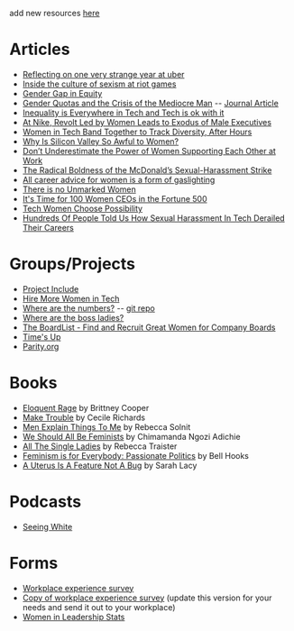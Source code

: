 add new resources [here](https://github.com/FTP2018/HelloWorld/blob/resources/resources.md)
# Articles
* [Reflecting on one very strange year at uber](https://www.susanjfowler.com/blog/2017/2/19/reflecting-on-one-very-strange-year-at-uber)
* [Inside the culture of sexism at riot games](https://kotaku.com/inside-the-culture-of-sexism-at-riot-games-1828165483)
* [Gender Gap in Equity](https://blog.carta.com/gap-table/)
* [Gender Quotas and the Crisis of the Mediocre Man](http://blogs.lse.ac.uk/businessreview/2017/03/13/gender-quotas-and-the-crisis-of-the-mediocre-man/) -- [Journal Article](http://eprints.lse.ac.uk/69193/1/Besley_Gender%20quotas_2017.pdf)
* [Inequality is Everywhere in Tech and Tech is ok with it](https://peopleofcolorintech.com/articles/inequality-is-everywhere-in-tech-and-tech-is-ok-with-it/)
* [At Nike, Revolt Led by Women Leads to Exodus of Male Executives](https://www.nytimes.com/2018/04/28/business/nike-women.html)
* [Women in Tech Band Together to Track Diversity, After Hours](https://www.nytimes.com/2016/05/04/technology/women-in-tech-band-together-to-track-diversity-after-hours.html?_r=0)
* [Why Is Silicon Valley So Awful to Women?](https://www.theatlantic.com/magazine/archive/2017/04/why-is-silicon-valley-so-awful-to-women/517788/)
* [Don’t Underestimate the Power of Women Supporting Each Other at Work](https://hbr.org/2018/09/dont-underestimate-the-power-of-women-supporting-each-other-at-work?utm_campaign=hbr&utm_source=facebook&utm_medium=social)
* [The Radical Boldness of the McDonald’s Sexual-Harassment Strike](https://www.thecut.com/2018/09/mcdonalds-sexual-harassment-strike-takes-place-in-10-cities.html)
* [All career advice for women is a form of gaslighting](https://qz.com/work/1363399/all-career-advice-for-women-is-a-form-of-gaslighting/)
* [There is no Unmarked Women](http://academics.otc.edu/media/uploads/sites/2/2015/10/There-is-No-Unmarked-Women.pdf)
* [It's Time for 100 Women CEOs in the Fortune 500](https://www.rockefellerfoundation.org/blog/its-time-for-100-women-ceos-in-the-fortune-500/)
* [Tech Women Choose Possibility](https://www.recode.net/2015/5/13/11562596/tech-women-choose-possibility)
* [Hundreds Of People Told Us How Sexual Harassment In Tech Derailed Their Careers](https://www.buzzfeednews.com/article/doree/we-surveyed-hundreds-about-techs-harassment-problem)
# Groups/Projects
* [Project Include](http://projectinclude.org/)
* [Hire More Women in Tech](https://www.hiremorewomenintech.com/)
* [Where are the numbers?](https://medium.com/@triketora/where-are-the-numbers-cb997a57252) -- [git repo](https://github.com/triketora/women-in-software-eng)
* [Where are the boss ladies?](https://www.wherearethebossladies.com/)
* [The BoardList - Find and Recruit Great Women for Company Boards](https://theboardlist.com/)
* [Time's Up](https://www.timesupnow.com/)
* [Parity.org](https://parity.org/)
# Books
* [Eloquent Rage](https://www.goodreads.com/book/show/33574165-eloquent-rage) by Brittney Cooper
* [Make Trouble](https://www.goodreads.com/book/show/35721620-make-trouble) by Cecile Richards
* [Men Explain Things To Me](https://www.goodreads.com/book/show/18528190-men-explain-things-to-me) by Rebecca Solnit
* [We Should All Be Feminists](https://www.goodreads.com/book/show/22738563-we-should-all-be-feminists) by Chimamanda Ngozi Adichie
* [All The Single Ladies](https://www.goodreads.com/book/show/25814394-all-the-single-ladies) by Rebecca Traister
* [Feminism is for Everybody: Passionate Politics](https://www.goodreads.com/book/show/168484.Feminism_is_for_Everybody) by Bell Hooks
* [A Uterus Is A Feature Not A Bug](https://www.goodreads.com/book/show/34217568-a-uterus-is-a-feature-not-a-bug) by Sarah Lacy

# Podcasts
* [Seeing White](http://www.sceneonradio.org/seeing-white/)

# Forms
* [Workplace experience survey](https://docs.google.com/forms/d/e/1FAIpQLSeSaan1Fubh-oOGcxkjLFHN4Ophr8PlSYpLWgj4x2lls2rnYQ/viewform)
* [Copy of workplace experience survey](https://docs.google.com/forms/u/1/d/1cCTP0WzhmkmvDiGS1XkVCqCPQQTvdm4lUSgKwxqOD38/copy) (update this version for your needs and send it out to your workplace)
* [Women in Leadership Stats](https://docs.google.com/forms/d/e/1FAIpQLScARkv72KaHbcB2rpKBfCX9jKLlG2na7SeCNUKm1-gm-yOi0A/viewform)









